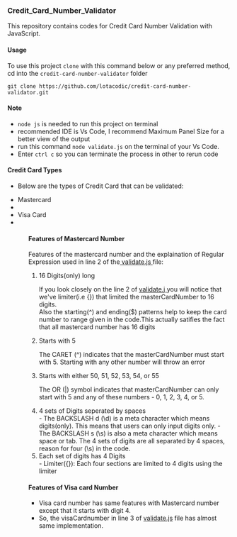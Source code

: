 ### Credit_Card_Number_Validator

This repository contains codes for Credit Card Number Validation with JavaScript.

#### Usage

To use this project `clone` with this command below or any preferred method, cd into the `credit-card-number-validator` folder

```
git clone https://github.com/lotacodic/credit-card-number-validator.git
```

#### Note

- `node js` is needed to run this project on terminal
- recommended IDE is Vs Code, I recommend Maximum Panel Size for a better view of the output
- run this command `node validate.js` on the terminal of your Vs Code.
- Enter `ctrl c` so you can terminate the process in other to rerun code

#### Credit Card Types

- Below are the types of Credit Card that can be validated:
<ul>
<li>Mastercard<li> 
<li>Visa Card<li>
<ul>

#### Features of Mastercard Number

Features of the mastercard number and the explaination of Regular Expression used in line 2 of the<a href="/credit-card-number-validator/validate.js"> validate.js </a> file:</h5>

<ol>
<li>16 Digits(only) long</li>
<p>If you look closely on the line 2 of <a href="/credit-card-number-validator/validate.js"> validate.j </a> you will notice that we've limiter(i.e {}) that limited the masterCardNumber to 16 digits.<br/>
Also the starting(^) and ending($) patterns help to keep the card number to range given in the code.This actually satifies the fact that all mastercard number has 16 digits 
</p>

<li>Starts with 5</li>
<p>The CARET (^) indicates that the masterCardNumber must start with 5. Starting with any other number will throw an error</p>

<li>Starts with either 50, 51, 52, 53, 54, or 55</li>
<p>The OR (|) symbol indicates that masterCardNumber can only start with 5 and any of these numbers - 0, 1, 2, 3, 4, or 5.
</p>

<li>4 sets of Digits seperated by spaces</li>
- The BACKSLASH d (\d) is a meta character which means digits(only). This means that users can only input digits only.
- The BACKSLASH s (\s) is also a meta character which means space or tab. The 4 sets of digits are all separated by 4 spaces, reason for four (\s) in the code.
<li>Each set of digits has 4 Digits</li>
- Limiter({}): Each four sections are limited to 4 digits using the limiter
</ol>

#### Features of Visa card Number

- Visa card number has same features with Mastercard number except that it starts with digit 4.
- So, the visaCardnumber in line 3 of <a href="/credit-card-number-validator/validate.js">validate.js</a> file has almost same implementation.
